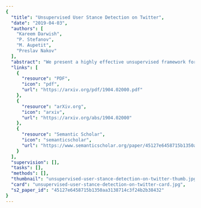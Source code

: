 ```yaml
---
{
  "title": "Unsupervised User Stance Detection on Twitter",
  "date": "2019-04-03",
  "authors": [
    "Kareem Darwish",
    "P. Stefanov",
    "M. Aupetit",
    "Preslav Nakov"
  ],
  "abstract": "We present a highly effective unsupervised framework for detecting the stance of prolific Twitter users with respect to controversial topics. In particular, we use dimensionality reduction to project users onto a low-dimensional space, followed by clustering, which allows us to find core users that are representative of the different stances. Our framework has three major advantages over pre-existing methods, which are based on supervised or semi-supervised classification. First, we do not require any prior labeling of users: instead, we create clusters, which are much easier to label manually afterwards, e.g., in a matter of seconds or minutes instead of hours. Second, there is no need for domain- or topic-level knowledge either to specify the relevant stances (labels) or to conduct the actual labeling. Third, our framework is robust in the face of data skewness, e.g., when some users or some stances have greater representation in the data. We experiment with different combinations of user similarity features, dataset sizes, dimensionality reduction methods, and clustering algorithms to ascertain the most effective and most computationally efficient combinations across three different datasets (in English and Turkish). We further verified our results on additional tweet sets covering six different controversial topics. Our best combination in terms of effectiveness and efficiency uses retweeted accounts as features, UMAP for dimensionality reduction, and Mean Shift for clustering, and yields a small number of high-quality user clusters, typically just 2--3, with more than 98% purity. The resultant user clusters can be used to train downstream classification. Moreover, our framework is robust to variations in the hyper-parameter values and also with respect to random initialization.",
  "links": [
    {
      "resource": "PDF",
      "icon": "pdf",
      "url": "https://arxiv.org/pdf/1904.02000.pdf"
    },
    {
      "resource": "arXiv.org",
      "icon": "arxiv",
      "url": "https://arxiv.org/abs/1904.02000"
    },
    {
      "resource": "Semantic Scholar",
      "icon": "semanticscholar",
      "url": "https://www.semanticscholar.org/paper/45127e6458715b1350aa3138714c3f24b2b38432"
    }
  ],
  "supervision": [],
  "tasks": [],
  "methods": [],
  "thumbnail": "unsupervised-user-stance-detection-on-twitter-thumb.jpg",
  "card": "unsupervised-user-stance-detection-on-twitter-card.jpg",
  "s2_paper_id": "45127e6458715b1350aa3138714c3f24b2b38432"
}
---
```


